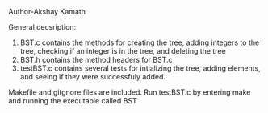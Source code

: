 Author-Akshay Kamath

General decsription: 
1) BST.c contains the methods for creating the tree, adding integers to the tree, checking if an integer is in the tree, and deleting the tree
2) BST.h contains the method headers for BST.c
3) testBST.c contains several tests for intializing the tree, adding elements, and seeing if they were successfuly added.

Makefile and gitgnore files are included. Run testBST.c by entering make and running the executable called BST
